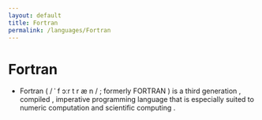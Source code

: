 ```yaml
---
layout: default
title: Fortran
permalink: /languages/Fortran
---
```

# Fortran

- Fortran ( / ˈ f ɔːr t r æ n / ; formerly FORTRAN ) is a third generation , compiled , imperative programming language that is especially suited to numeric computation and scientific computing .